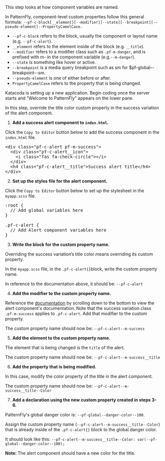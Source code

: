 This step looks at how component variables are named.

In PatternFly, component-level custom properties follow this general formula: `--pf-c-block[__element][--modifier][--state][--breakpoint][--pseudo-element]--PropertyCamelCase.`

* `--pf-c-block` refers to the block, usually the component or layout name (e.g. `--pf-c-alert`).
* `__element` refers to the element inside of the block (e.g. `__title`).
* `--modifier` refers to a modifier class such as `.pf-m-danger`, and is prefixed with m- in the component variable (e.g.`--m-danger`).
* `--state` is something like hover or active.
* `--breakpoint` is a media query breakpoint such as sm for $pf-global--breakpoint--sm.
* `--pseudo-element` is one of either before or after.
* `PropertyCamelCase` refers to the property that is being changed.

Katacoda is setting up a new application. Begin coding once the server starts and "Welcome to PatternFly" appears on the lower pane.

In this step, override the title color custom property in the success variation of the alert component.

1) <strong>Add a success alert component to `index.html`.</strong>

Click the `Copy to Editor` button below to add the success component in the `index.html` file.

<pre class="file" data-filename="index.html" data-target="replace">
&lt;div class=&quot;pf-c-alert pf-m-success&quot;&gt;
  &lt;div class=&quot;pf-c-alert__icon&quot;&gt;
    &lt;i class=&quot;fas fa-check-circle&quot;&gt;&lt;/i&gt;
  &lt;/div&gt;
  &lt;h4 class=&quot;pf-c-alert__title&quot;&gt;Success alert title&lt;/h4&gt;
&lt;/div&gt;
</pre>

2) <strong>Set up the styles file for the alert component.</strong>

Click the `Copy to Editor` button below to set up the stylesheet in the `myapp.scss` file.

<pre class="file" data-filename="myapp.scss" data-target="replace">
:root {
  // Add global variables here
}

.pf-c-alert {
  // Add Alert component variables here
}
</pre>

3) <strong>Write the block for the custom property name.</strong>

Overriding the success variation’s title color means overriding its custom property.

In the `myapp.scss` file, in the `.pf-c-alert{}`block, write the custom property name.

In reference to the documentation above, it should be: `--pf-c-alert`

4) <strong>Add the modifier to the custom property name.</strong>

Reference the [documentation](https://www.patternfly.org/v4/documentation/core/components/alert) by scrolling down to the bottom to view the alert component's documentation. Note that the success variation class `.pf-m-success` applies to `.pf-c-alert`. Add that modifier to the custom property.

The custom property name should now be: `--pf-c-alert--m-success`

5) <strong>Add the element to the custom property name.</strong>

The element that is being changed is the `title` of the alert.

The custom property name should now be: `--pf-c-alert--m-success__title`

6) <strong>Add the property that is being modified.</strong>

In this case, modify the color property of the title in the alert component.

The custom property name should now be: `--pf-c-alert--m-success__title--Color`

7) <strong>Add a declaration using the new custom property created in steps 3-6.</strong>

PatternFly's global danger color is: `--pf-global--danger-color--100`.

Assign the custom property name (`--pf-c-alert--m-success__title--Color`) that is already inside of the `.pf-c-alert{}` block to the global danger color.

It should look like this:
`--pf-c-alert--m-success__title--Color: var(--pf-global--danger-color--100);`

<strong>Note: </strong> The alert component should have a new color for the title.